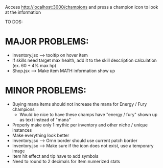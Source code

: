 Access [http://localhost:3000/champions](http://localhost:3000/champions) and press a champion icon to look at the information

TO DOS:

# MAJOR PROBLEMS:

- Inventory.jsx --> tooltip on hover item
- If skills need target max health, add it to the skill description calculation (ex. 60 + 4% max hp)
- Shop.jsx --> Make item MATH information show up

# MINOR PROBLEMS:

- Buying mana items should not increase the mana for Energy / Fury champions
  - Would be nice to have these champs have "energy / fury" shown up as text instead of "mana"
- Properly make only 1 mythic per inventory and other niche / unique instances
- Make everything look better
- Inventory.jsx --> Ornn border should use current patch border
- Inventory.jsx --> Make sure if the icon does not exist, use a temporary image
- Item hit effect and tip have to add symbols
- Need to round to 2 decimals for Item numerized stats
